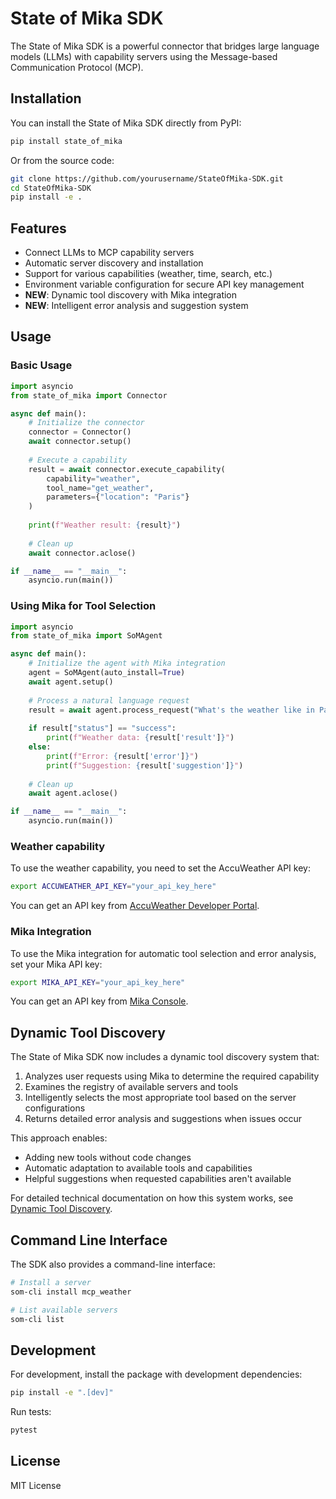 # State of Mika SDK

The State of Mika SDK is a powerful connector that bridges large language models (LLMs) with capability servers using the Message-based Communication Protocol (MCP).

## Installation

You can install the State of Mika SDK directly from PyPI:

```bash
pip install state_of_mika
```

Or from the source code:

```bash
git clone https://github.com/yourusername/StateOfMika-SDK.git
cd StateOfMika-SDK
pip install -e .
```

## Features

- Connect LLMs to MCP capability servers
- Automatic server discovery and installation
- Support for various capabilities (weather, time, search, etc.)
- Environment variable configuration for secure API key management
- **NEW**: Dynamic tool discovery with Mika integration
- **NEW**: Intelligent error analysis and suggestion system

## Usage

### Basic Usage

```python
import asyncio
from state_of_mika import Connector

async def main():
    # Initialize the connector
    connector = Connector()
    await connector.setup()
    
    # Execute a capability
    result = await connector.execute_capability(
        capability="weather", 
        tool_name="get_weather", 
        parameters={"location": "Paris"}
    )
    
    print(f"Weather result: {result}")
    
    # Clean up
    await connector.aclose()

if __name__ == "__main__":
    asyncio.run(main())
```

### Using Mika for Tool Selection

```python
import asyncio
from state_of_mika import SoMAgent

async def main():
    # Initialize the agent with Mika integration
    agent = SoMAgent(auto_install=True)
    await agent.setup()
    
    # Process a natural language request
    result = await agent.process_request("What's the weather like in Paris today?")
    
    if result["status"] == "success":
        print(f"Weather data: {result['result']}")
    else:
        print(f"Error: {result['error']}")
        print(f"Suggestion: {result['suggestion']}")
    
    # Clean up
    await agent.aclose()

if __name__ == "__main__":
    asyncio.run(main())
```

### Weather capability

To use the weather capability, you need to set the AccuWeather API key:

```bash
export ACCUWEATHER_API_KEY="your_api_key_here"
```

You can get an API key from [AccuWeather Developer Portal](https://developer.accuweather.com/).

### Mika Integration

To use the Mika integration for automatic tool selection and error analysis, set your Mika API key:

```bash
export MIKA_API_KEY="your_api_key_here"
```

You can get an API key from [Mika Console](https://console.mika.io/).

## Dynamic Tool Discovery

The State of Mika SDK now includes a dynamic tool discovery system that:

1. Analyzes user requests using Mika to determine the required capability
2. Examines the registry of available servers and tools
3. Intelligently selects the most appropriate tool based on the server configurations
4. Returns detailed error analysis and suggestions when issues occur

This approach enables:
- Adding new tools without code changes
- Automatic adaptation to available tools and capabilities
- Helpful suggestions when requested capabilities aren't available

For detailed technical documentation on how this system works, see [Dynamic Tool Discovery](docs/dynamic-tool-discovery.md).

## Command Line Interface

The SDK also provides a command-line interface:

```bash
# Install a server
som-cli install mcp_weather

# List available servers
som-cli list
```

## Development

For development, install the package with development dependencies:

```bash
pip install -e ".[dev]"
```

Run tests:

```bash
pytest
```

## License

MIT License 